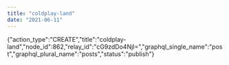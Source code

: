 ```yaml
---
title: "coldplay-land"
date: "2021-06-11"
---
```


{"action\_type":"CREATE","title":"coldplay-land","node\_id":862,"relay\_id":"cG9zdDo4NjI=","graphql\_single\_name":"post","graphql\_plural\_name":"posts","status":"publish"}
